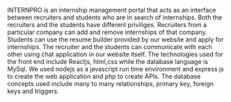 INTERNPRO is an internship management portal that acts as an interface between recruiters and students who are in search of internships. Both the recruiters and the students have different priviliges. Recruiters from a particular company can add and remove internships of that company. Students can use the resume builder provided by our website and apply for internships. The recruiter and the students can communicate with each other using chat application in our website itself. The technologies used for the front end include Reactjs, html,css while the database language is MySql. We used nodejs as a javascript run time environment and express js to create the web application and php to create APIs. The database concepts used include many to many relationships, primary key, foreign keys and triggers.
